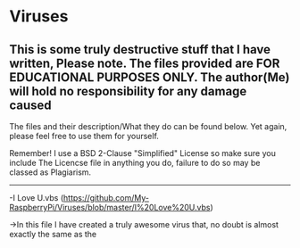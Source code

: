 # Viruses
This is some truly destructive stuff that I have written, Please note. The files provided are FOR EDUCATIONAL PURPOSES ONLY. The author(Me) will hold no responsibility for any damage caused
-------------------
The files and their description/What they do can be found below. Yet again, please feel free to use them for yourself.

Remember! I use a BSD 2-Clause "Simplified" License so make sure you include The Licencse file in anything you do, failure to do so may be classed as Plagiarism.

-----------------------------------------------------------------------------------------------------------------------------------------
-I Love U.vbs (https://github.com/My-RaspberryPi/Viruses/blob/master/I%20Love%20U.vbs)

->In this file I have created a truly awesome virus that, no doubt is almost exactly the same as the 
